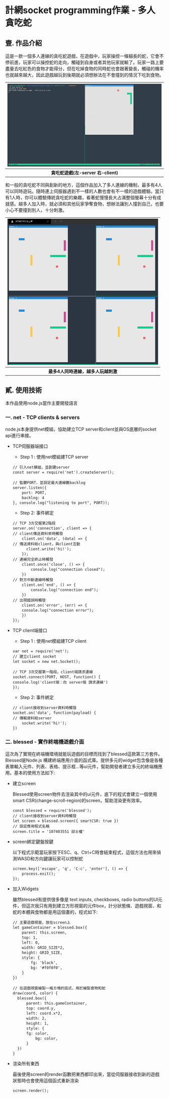 # 計網socket programming作業 - 多人貪吃蛇

## 壹. 作品介紹

這是一款一個多人連線的貪吃蛇遊戲，在遊戲中，玩家操控一條細長的蛇，它會不停前進，玩家可以操控蛇的走向，觸碰到自身或者其他玩家就輸了。玩家一路上要盡量去吃紅色的食物才能得分，但在吃掉食物的同時蛇也會跟著變長，觸碰的機率也就越來越大，因此遊戲越玩到後期就必須想辦法在不會撞到的情況下吃到食物。

| ![screenshot1](/assets/screenshot1.png) |
|:--:|
| **貪吃蛇遊戲(左-server 右-client)** |

和一般的貪吃蛇不同與創新的地方，這個作品加入了多人連線的機制，最多有4人可以同時遊玩。隨時連上伺服器遇到不一樣的人數也會有不一樣的遊戲體驗。當只有1人時，你可以體驗傳統貪吃蛇的樂趣，看著蛇慢慢長大占滿整個螢幕十分有成就感。越多人加入時，就必須和其他玩家爭奪食物，想辦法讓別人撞到自己，也要小心不要撞到別人，十分刺激。


| ![screenshot2](/assets/screenshot2.png) |
|:--:|
| **最多4人同時連線，越多人玩越刺激** |

## 貳. 使用技術

本作品使用node.js當作主要開發語言

### 一. net - TCP clients & servers

node.js本身提供net模組，協助建立TCP server和client並與OS底層的socket api進行串接。

* TCP伺服器端接口
  * Step 1 : 使用net模組建TCP server

  ```javascript=
  // 引入net模組，並創建server
  const server = require('net').createServer();

  // 監聽PORT，並設定最大連線數backlog
  server.listen({
      port: PORT, 
      backlog: 4
  }, console.log("listening to port", PORT));
  ```

  * Step 2: 事件綁定

  ```javascript=
  // TCP 3方交握第2階段
  server.on('connection', client => {
  // client傳送資料來時觸發
      client.on('data', (data) => {
  // 傳送資料給client，與client互動
        client.write('hi!');
      });
  // 連線完全終止時觸發	
      client.once('close', () => {
          console.log("connection closed");
      })
  // 對方中斷連線時觸發
      client.on('end', () => {
          console.log("connection end");
      })
  // 出現錯誤時觸發
      client.on('error', (err) => {
      console.log("connection error");
      })
  });
  ```

* TCP client端接口
  * Step 1 : 使用net模組建TCP client

  ```javascript=
  var net = require('net');
  // 建立client socket
  let socket = new net.Socket();

  // TCP 3次交握第一階段，client端請求連線
  socket.connect(PORT, HOST, function() {
  console.log('client端：向 server端 請求連線')
  });
  ```

  * Step 2: 事件綁定

  ```javascript=
  // client接收到server資料時觸發
  socket.on('data', function(payload) {
  // 傳輸資料給server
      socket.write('hi!');
  })
  ```

### 二. blessed - 實作終端機遊戲介面

這次為了實現在終端機環境就能玩遊戲的目標而找到了blessed這款第三方套件。Blessed是Node.js 構建終端應用介面的函式庫。提供多元的widget包含像是各種表單輸入元件、列表、表格、提示框…等ui元件，幫助開發者建立多元的終端機應用。基本的使用方法如下:

* 建立screen

  Blessed使用screen物件去渲染其中的ui元件，底下的程式會建立一個使用smart CSR(change-scroll-region)的screen，幫助渲染更有效率。

  ```javascript=
  const blessed = require('blessed');
  // client接收到server資料時觸發
  let screen = blessed.screen({ smartCSR: true })
  // 設定應用程式名稱
  screen.title = '107403551 邱士權'
  ```

* screen綁定鍵盤按鍵

  以下程式示範當玩家按下ESC、q、Ctrl+C時會結束程式，這個方法也用來偵測WASD和方向鍵讓玩家可以控制蛇

  ```javascript=
  screen.key(['escape', 'q', 'C-c', 'enter'], () => {
      process.exit();
  });
  ```

* 加入Widgets

  雖然blessed有提供很多像是 text inputs, checkboxes, radio buttons的UI元件，但這次我只有用到建立方形視窗的元件box，計分狀態條、遊戲視窗、和蛇的本體與食物都是用這個畫的，程式如下:

  ```javascript=
  // 主要遊戲視窗，放在screen上
  let gameContainer = blessed.box({
      parent: this.screen,
      top: 1,
      left: 0,
      width: GRID_SIZE*2,
      height: GRID_SIZE,
      style: {
          fg: 'black',
          bg: '#f0f0f0',
      }
  })

  // 在遊戲視窗繪製一格方塊的函式，用於繪製食物和蛇
  draw(coord, color) { 
    blessed.box({
        parent: this.gameContainer,
        top: coord.y,
        left: coord.x*2,
        width: 2,
        height: 1,
        style: {
        fg: color,
            bg: color,
        }
    })
  }
  ```

* 渲染所有東西
  
  最後使用screen的render函數把東西都印出來，當從伺服器接收到新的遊戲狀態時也會使用這個函式重新渲染

  ```javascript=
  screen.render();
  ```
